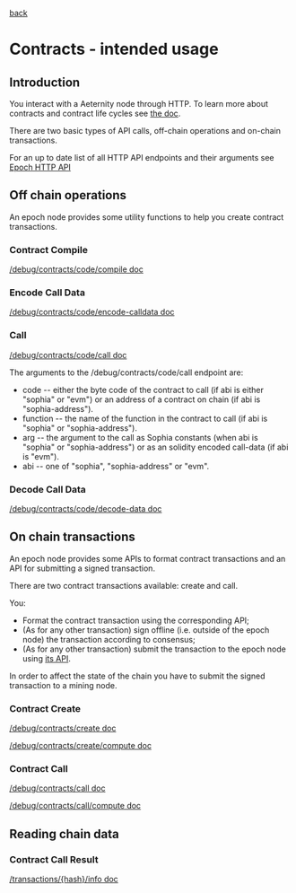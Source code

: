 [back](./README.md)
# Contracts - intended usage

## Introduction
You interact with a Aeternity node through HTTP.
To learn more about contracts and contract life cycles see [the doc](/contracts/contracts.md).

There are two basic types of API calls, off-chain operations and on-chain transactions.

For an up to date list of all HTTP API endpoints and their arguments see
[Epoch HTTP API](https://aeternity.github.io/epoch-api-docs/?config=https://raw.githubusercontent.com/aeternity/epoch/master/apps/aehttp/priv/swagger.json)

## Off chain operations

An epoch node provides some utility functions to help you create contract transactions.


### Contract Compile
[/debug/contracts/code/compile doc](https://aeternity.github.io/epoch-api-docs/?config=https://raw.githubusercontent.com/aeternity/epoch/master/apps/aehttp/priv/swagger.json#/internal/CompileContract)

### Encode Call Data
[/debug/contracts/code/encode-calldata doc](https://aeternity.github.io/epoch-api-docs/?config=https://raw.githubusercontent.com/aeternity/epoch/master/apps/aehttp/priv/swagger.json#/internal/EncodeCalldata)

### Call
[/debug/contracts/code/call doc](https://aeternity.github.io/epoch-api-docs/?config=https://raw.githubusercontent.com/aeternity/epoch/master/apps/aehttp/priv/swagger.json#/internal/CallContract)

The arguments to the /debug/contracts/code/call endpoint are:
* code -- either the byte code of the contract to call (if abi is either "sophia" or "evm") or an address of a contract on chain (if abi is "sophia-address").
* function -- the name of the function in the contract to call (if abi is "sophia" or "sophia-address").
* arg -- the argument to the call as Sophia constants (when abi is "sophia" or "sophia-address") or as an solidity encoded call-data (if abi is "evm").
* abi -- one of "sophia", "sophia-address" or "evm".

### Decode Call Data
[/debug/contracts/code/decode-data doc](https://aeternity.github.io/epoch-api-docs/?config=https://raw.githubusercontent.com/aeternity/epoch/master/apps/aehttp/priv/swagger.json#/internal/DecodeData)

## On chain transactions

An epoch node provides some APIs to format contract transactions and an API for submitting a signed transaction.

There are two contract transactions available: create and call.

You:
* Format the contract transaction using the corresponding API;
* (As for any other transaction) sign offline (i.e. outside of the epoch node) the transaction according to consensus;
* (As for any other transaction) submit the transaction to the epoch node using [its API](https://aeternity.github.io/epoch-api-docs/?config=https://raw.githubusercontent.com/aeternity/epoch/master/apps/aehttp/priv/swagger.json#/external/PostTransaction).

In order to affect the state of the chain you have to submit the signed transaction to a mining node.

### Contract Create
[/debug/contracts/create doc](https://aeternity.github.io/epoch-api-docs/?config=https://raw.githubusercontent.com/aeternity/epoch/master/apps/aehttp/priv/swagger.json#/internal/PostContractCreate)

[/debug/contracts/create/compute doc](https://aeternity.github.io/epoch-api-docs/?config=https://raw.githubusercontent.com/aeternity/epoch/master/apps/aehttp/priv/swagger.json#/internal/PostContractCreateCompute)

### Contract Call
[/debug/contracts/call doc](https://aeternity.github.io/epoch-api-docs/?config=https://raw.githubusercontent.com/aeternity/epoch/master/apps/aehttp/priv/swagger.json#/internal/PostContractCall)

[/debug/contracts/call/compute doc](https://aeternity.github.io/epoch-api-docs/?config=https://raw.githubusercontent.com/aeternity/epoch/master/apps/aehttp/priv/swagger.json#/internal/PostContractCallCompute)

## Reading chain data

### Contract Call Result
[/transactions/{hash}/info doc](https://aeternity.github.io/epoch-api-docs/?config=https://raw.githubusercontent.com/aeternity/epoch/master/apps/aehttp/priv/swagger.json#/external/GetTransactionInfoByHash)

